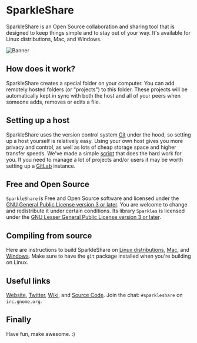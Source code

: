 # SparkleShare

SparkleShare is an Open Source collaboration and sharing tool that is designed to keep things simple and to stay out of your way. It's available for Linux distributions, Mac, and Windows.

![Banner](https://raw.githubusercontent.com/hbons/SparkleShare/master/SparkleShare/Common/Images/tutorial-slide-2%402x.png)


## How does it work?

SparkleShare creates a special folder on your computer. You can add remotely hosted folders (or "projects") to this folder. These projects will be automatically kept in sync with both the host and all of your peers when someone adds, removes or edits a file.


## Setting up a host

SparkleShare uses the version control system [Git](https://git-scm.com/) under the hood, so setting up a host yourself is relatively easy. Using your own host gives you more privacy and control, as well as lots of cheap storage space and higher transfer speeds. We've made a simple [script](https://github.com/hbons/Dazzle) that does the hard work for you. If you need to manage a lot of projects and/or users it may be worth setting up a [GitLab](https://www.gitlabhq.com) instance.


## Free and Open Source
`SparkleShare` is Free and Open Source software and licensed under the [GNU General Public License version 3 or later](legal/License_for_SparkleShare.txt). You are welcome to change and redistribute it under certain conditions. Its library `Sparkles` is licensed under the [GNU Lesser General Public License version 3 or later](legal/License_for_Sparkles.txt).


## Compiling from source

Here are instructions to build SparkleShare on [Linux distributions](SparkleShare/Linux/README.md), [Mac](SparkleShare/Mac/README.md), and [Windows](SparkleShare/Windows/README.md). Make sure to have the `git` package installed when you're building on Linux.


## Useful links
[Website](http://www.sparkleshare.org/), [Twitter](https://www.twitter.com/SparkleShare), [Wiki](https://www.github.com/hbons/SparkleShare/wiki), and [Source Code](https://www.github.com/hbons/SparkleShare). Join the chat: `#sparkleshare` on `irc.gnome.org`.


## Finally

Have fun, make awesome. :)

